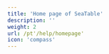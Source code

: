 ```yaml
---
title: 'Home page of SeaTable'
description: ''
weight: 2
url: /pt'/help/homepage'
icon: 'compass'
---
```

